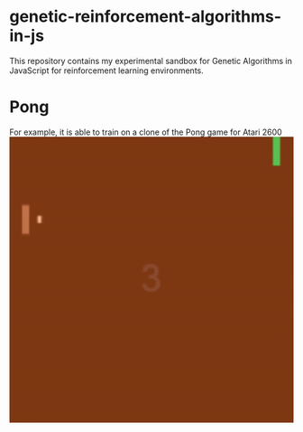 # genetic-reinforcement-algorithms-in-js
This repository contains my experimental sandbox for Genetic Algorithms in JavaScript for reinforcement learning environments.

# Pong
For example, it is able to train on a clone of the Pong game for Atari 2600
![](anims/pong.gif)
